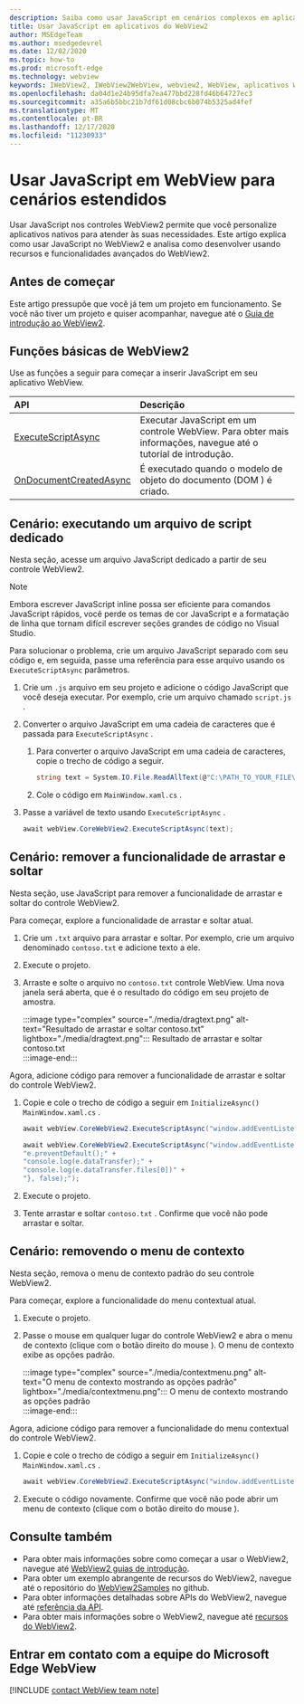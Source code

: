 ```yaml
---
description: Saiba como usar JavaScript em cenários complexos em aplicativos do WebView2
title: Usar JavaScript em aplicativos do WebView2
author: MSEdgeTeam
ms.author: msedgedevrel
ms.date: 12/02/2020
ms.topic: how-to
ms.prod: microsoft-edge
ms.technology: webview
keywords: IWebView2, IWebView2WebView, webview2, WebView, aplicativos Win32, Win32, Edge, ICoreWebView2, ICoreWebView2Host, controle do navegador, HTML Edge
ms.openlocfilehash: da04d1e24b95dfa7ea477bbd228fd46b64727ec3
ms.sourcegitcommit: a35a6b5bbc21b7df61d08cbc6b074b5325ad4fef
ms.translationtype: MT
ms.contentlocale: pt-BR
ms.lasthandoff: 12/17/2020
ms.locfileid: "11230933"
---
```

# Usar JavaScript em WebView para cenários estendidos  

Usar JavaScript nos controles WebView2 permite que você personalize aplicativos nativos para atender às suas necessidades.  Este artigo explica como usar JavaScript no WebView2 e analisa como desenvolver usando recursos e funcionalidades avançados do WebView2.  

## Antes de começar  

Este artigo pressupõe que você já tem um projeto em funcionamento.  Se você não tiver um projeto e quiser acompanhar, navegue até o [Guia de introdução ao WebView2][Webview2GettingstartedWpf].  

## Funções básicas de WebView2  

Use as funções a seguir para começar a inserir JavaScript em seu aplicativo WebView.  

| API  | Descrição  |
|:--- |:--- |  
| [ExecuteScriptAsync][Webview2ReferenceWpfMicrosoftWebExecutescriptasync] | Executar JavaScript em um controle WebView. Para obter mais informações, navegue até o tutorial de introdução. |
| [OnDocumentCreatedAsync][Webview2ReferenceWin32Icorewebview2Addscripttoexecuteondocumentcreated] | É executado quando o modelo de objeto do documento (DOM \) é criado. |
      
## Cenário: executando um arquivo de script dedicado  

Nesta seção, acesse um arquivo JavaScript dedicado a partir de seu controle WebView2.  

> [!NOTE]
> Embora escrever JavaScript inline possa ser eficiente para comandos JavaScript rápidos, você perde os temas de cor JavaScript e a formatação de linha que tornam difícil escrever seções grandes de código no Visual Studio.  

Para solucionar o problema, crie um arquivo JavaScript separado com seu código e, em seguida, passe uma referência para esse arquivo usando os `ExecuteScriptAsync` parâmetros.  

1.  Crie um `.js` arquivo em seu projeto e adicione o código JavaScript que você deseja executar.  Por exemplo, crie um arquivo chamado `script.js` .  
1.  Converter o arquivo JavaScript em uma cadeia de caracteres que é passada para `ExecuteScriptAsync` .  
    1.  Para converter o arquivo JavaScript em uma cadeia de caracteres, copie o trecho de código a seguir.  
        
        ```csharp
        string text = System.IO.File.ReadAllText(@"C:\PATH_TO_YOUR_FILE\script.js");
        ```  
        
    1.  Cole o código em `MainWindow.xaml.cs` .  
1.  Passe a variável de texto usando `ExecuteScriptAsync` .  
    
    ```csharp
    await webView.CoreWebView2.ExecuteScriptAsync(text);
    ```  

## Cenário: remover a funcionalidade de arrastar e soltar  

Nesta seção, use JavaScript para remover a funcionalidade de arrastar e soltar do controle WebView2.  

Para começar, explore a funcionalidade de arrastar e soltar atual.  

1.  Crie um `.txt` arquivo para arrastar e soltar.  Por exemplo, crie um arquivo denominado `contoso.txt` e adicione texto a ele.  
1.  Execute o projeto.  
1.  Arraste e solte o arquivo no `contoso.txt` controle WebView.  Uma nova janela será aberta, que é o resultado do código em seu projeto de amostra.  
    
    :::image type="complex" source="./media/dragtext.png" alt-text="Resultado de arrastar e soltar contoso.txt" lightbox="./media/dragtext.png":::
       Resultado de arrastar e soltar contoso.txt  
    :::image-end:::  

Agora, adicione código para remover a funcionalidade de arrastar e soltar do controle WebView2.  

1.  Copie e cole o trecho de código a seguir em `InitializeAsync()` `MainWindow.xaml.cs` .   
            
    ```csharp   
    await webView.CoreWebView2.ExecuteScriptAsync("window.addEventListener('dragover',function(e){e.preventDefault();},false);");
    
    await webView.CoreWebView2.ExecuteScriptAsync("window.addEventListener('drop',function(e){" +
    "e.preventDefault();" +
    "console.log(e.dataTransfer);" +
    "console.log(e.dataTransfer.files[0])" +
    "}, false);");
    ```  
          
1.  Execute o projeto.  
1.  Tente arrastar e soltar `contoso.txt` .  Confirme que você não pode arrastar e soltar.  

## Cenário: removendo o menu de contexto  

Nesta seção, remova o menu de contexto padrão do seu controle WebView2.  

Para começar, explore a funcionalidade do menu contextual atual.  

1.  Execute o projeto.  
1.  Passe o mouse em qualquer lugar do controle WebView2 e abra o menu de contexto \(clique com o botão direito do mouse \).  O menu de contexto exibe as opções padrão.  
    
    :::image type="complex" source="./media/contextmenu.png" alt-text="O menu de contexto mostrando as opções padrão" lightbox="./media/contextmenu.png":::
       O menu de contexto mostrando as opções padrão  
    :::image-end:::  
    
Agora, adicione código para remover a funcionalidade do menu contextual do controle WebView2.  

1.  Copie e cole o trecho de código a seguir em `InitializeAsync()` `MainWindow.xaml.cs` .    
        
    ```csharp   
    await webView.CoreWebView2.ExecuteScriptAsync("window.addEventListener('contextmenu', window => {window.preventDefault();});");
    ```  

1.  Execute o código novamente.  Confirme que você não pode abrir um menu de contexto \(clique com o botão direito do mouse \).  
   
## Consulte também  

*   Para obter mais informações sobre como começar a usar o WebView2, navegue até [WebView2 guias de introdução][Webview2MainGettingStarted].  
*   Para obter um exemplo abrangente de recursos do WebView2, navegue até o repositório do [WebView2Samples][GithubMicrosoftedgeWebview2samples] no github.  
*   Para obter informações detalhadas sobre APIs do WebView2, navegue até [referência da API][Webview2ApiReference].  
*   Para obter mais informações sobre o WebView2, navegue até [recursos do WebView2][Webview2MainNextSteps].  

## Entrar em contato com a equipe do Microsoft Edge WebView  

[!INCLUDE [contact WebView team note](../includes/contact-webview-team-note.md)]  

<!-- links -->  

[DevtoolsGuideChromiumMain]: ../index.md "Ferramentas de desenvolvedor do Microsoft Edge (Chromium) | Documentos da Microsoft"  


[Webview2ApiReference]: ../webview2-api-reference.md "Referência de API do Microsoft Edge WebView2 | Documentos da Microsoft"  
[Webview2GettingstartedWpf]: ../gettingstarted/wpf.md "Introdução ao WebView2 no WPF (visualização) | Documentos da Microsoft"  
[Webview2MainGettingStarted]: ../index.md#getting-started "Ponto de partida-introdução ao Microsoft Edge WebView2 (visualização) | Documentos da Microsoft"  
[Webview2MainNextSteps]: ../index.md#next-steps "Próximas etapas-introdução ao Microsoft Edge WebView2 (visualização) | Documentos da Microsoft"  
[Webview2ReferenceWin32Icorewebview2Addscripttoexecuteondocumentcreated]: /microsoft-edge/webview2/reference/win32/icorewebview2#addscripttoexecuteondocumentcreated "AddScriptToExecuteOnDocumentCreated-0.9.579-interface ICoreWebView2 | Documentos da Microsoft"  
[Webview2ReferenceWpfMicrosoftWebExecutescriptasync]: /dotnet/api/microsoft.web.webview2.wpf.webview2.executescriptasync "WebView2.Exemétodo cuteScriptAsync (String) (Microsoft. Web. WebView2. WPF) | Documentos da Microsoft"  

[GithubMicrosoftedgeWebview2samples]: https://github.com/MicrosoftEdge/WebView2Samples "Exemplos de WebView2-MicrosoftEdge/WebView2Samples | GitHub"  
